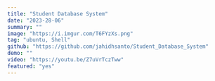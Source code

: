 ```yaml
---
title: "Student Database System"
date: "2023-28-06"
summary: ""
image: "https://i.imgur.com/T6FYzXs.png"
tag: "ubuntu, Shell"
github: "https://github.com/jahidhsanto/Student_Database_System"
demo: ""
video: "https://youtu.be/Z7uVrTczTww"
featured: "yes"
---
```

